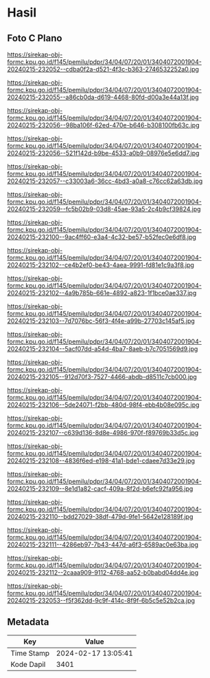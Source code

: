 # Hasil

## Foto C Plano

https://sirekap-obj-formc.kpu.go.id/f145/pemilu/pdpr/34/04/07/20/01/3404072001904-20240215-232052--cdba0f2a-d521-4f3c-b363-2746532252a0.jpg

https://sirekap-obj-formc.kpu.go.id/f145/pemilu/pdpr/34/04/07/20/01/3404072001904-20240215-232055--a86cb0da-d619-4468-80fd-d00a3e44a13f.jpg

https://sirekap-obj-formc.kpu.go.id/f145/pemilu/pdpr/34/04/07/20/01/3404072001904-20240215-232056--98ba106f-62ed-470e-b646-b308100fb63c.jpg

https://sirekap-obj-formc.kpu.go.id/f145/pemilu/pdpr/34/04/07/20/01/3404072001904-20240215-232056--521f142d-b9be-4533-a0b9-08976e5e6dd7.jpg

https://sirekap-obj-formc.kpu.go.id/f145/pemilu/pdpr/34/04/07/20/01/3404072001904-20240215-232057--c33003a6-36cc-4bd3-a0a8-c76cc62a63db.jpg

https://sirekap-obj-formc.kpu.go.id/f145/pemilu/pdpr/34/04/07/20/01/3404072001904-20240215-232059--fc5b02b9-03d8-45ae-93a5-2c4b9cf39824.jpg

https://sirekap-obj-formc.kpu.go.id/f145/pemilu/pdpr/34/04/07/20/01/3404072001904-20240215-232100--9ac4ff60-e3a4-4c32-be57-b52fec0e6df8.jpg

https://sirekap-obj-formc.kpu.go.id/f145/pemilu/pdpr/34/04/07/20/01/3404072001904-20240215-232102--ce4b2ef0-be43-4aea-9991-fd81e1c9a3f8.jpg

https://sirekap-obj-formc.kpu.go.id/f145/pemilu/pdpr/34/04/07/20/01/3404072001904-20240215-232102--4a9b785b-661e-4892-a823-1f1bce0ae337.jpg

https://sirekap-obj-formc.kpu.go.id/f145/pemilu/pdpr/34/04/07/20/01/3404072001904-20240215-232103--7d7076bc-56f3-4f4e-a99b-27703c145af5.jpg

https://sirekap-obj-formc.kpu.go.id/f145/pemilu/pdpr/34/04/07/20/01/3404072001904-20240215-232104--5acf07dd-a54d-4ba7-8aeb-b7c7051569d9.jpg

https://sirekap-obj-formc.kpu.go.id/f145/pemilu/pdpr/34/04/07/20/01/3404072001904-20240215-232105--912d70f3-7527-4466-abdb-d8511c7cb000.jpg

https://sirekap-obj-formc.kpu.go.id/f145/pemilu/pdpr/34/04/07/20/01/3404072001904-20240215-232106--5de24071-f2bb-480d-98f4-ebb4b08e095c.jpg

https://sirekap-obj-formc.kpu.go.id/f145/pemilu/pdpr/34/04/07/20/01/3404072001904-20240215-232107--c639d136-8d8e-4986-970f-f89769b33d5c.jpg

https://sirekap-obj-formc.kpu.go.id/f145/pemilu/pdpr/34/04/07/20/01/3404072001904-20240215-232108--4836f6ed-e198-41a1-bde1-cdaee7d33e29.jpg

https://sirekap-obj-formc.kpu.go.id/f145/pemilu/pdpr/34/04/07/20/01/3404072001904-20240215-232109--8e1d1a82-cacf-409a-8f2d-b6efc92fa956.jpg

https://sirekap-obj-formc.kpu.go.id/f145/pemilu/pdpr/34/04/07/20/01/3404072001904-20240215-232110--bdd27029-38df-479d-9fe1-5642e128189f.jpg

https://sirekap-obj-formc.kpu.go.id/f145/pemilu/pdpr/34/04/07/20/01/3404072001904-20240215-232111--4286eb97-7b43-447d-a6f3-6589ac0e63ba.jpg

https://sirekap-obj-formc.kpu.go.id/f145/pemilu/pdpr/34/04/07/20/01/3404072001904-20240215-232112--2caaa909-9112-4768-aa52-b0babd04dd4e.jpg

https://sirekap-obj-formc.kpu.go.id/f145/pemilu/pdpr/34/04/07/20/01/3404072001904-20240215-232053--f5f362dd-9c9f-414c-8f9f-6b5c5e52b2ca.jpg


## Metadata

| Key        | Value               |
| ---------- | ------------------- |
| Time Stamp | 2024-02-17 13:05:41 |
| Kode Dapil | 3401                |



